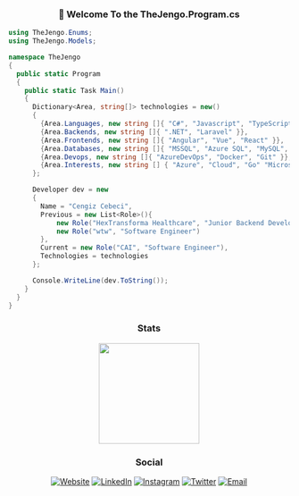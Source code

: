 <!--
**TheJengo/TheJengo** is a ✨ _special_ ✨ repository because its `README.md` (this file) appears on your GitHub profile.
-->

<p align="center">
  <h3 align="center">👋 Welcome To the TheJengo.Program.cs</h3>
</p>

```csharp
using TheJengo.Enums;
using TheJengo.Models;

namespace TheJengo
{
  public static Program
  {
    public static Task Main()
    {
      Dictionary<Area, string[]> technologies = new()
      {
        {Area.Languages, new string []{ "C#", "Javascript", "TypeScript" "Java", "C", "PHP" }},
        {Area.Backends, new string []{ ".NET", "Laravel" }},
        {Area.Frontends, new string []{ "Angular", "Vue", "React" }},
        {Area.Databases, new string []{ "MSSQL", "Azure SQL", "MySQL", "NoSQL" }},
        {Area.Devops, new string []{ "AzureDevOps", "Docker", "Git" }},
        {Area.Interests, new string [] { "Azure", "Cloud", "Go" "Microservices", "CQRS", "Event Driven Development", "TDD", "BDD" }}
      };

      Developer dev = new 
      {
        Name = "Cengiz Cebeci",
        Previous = new List<Role>(){
            new Role("HexTransforma Healthcare", "Junior Backend Developer").
            new Role("wtw", "Software Engineer")
        },
        Current = new Role("CAI", "Software Engineer"), 
        Technologies = technologies
      };

      Console.WriteLine(dev.ToString());
    }
  }
}
```

<h3 align="center">Stats</h3>
<p align="center" width="100%">  
  <a href="https://github.com/thejengo">
    <img height="180em" src="https://github-readme-stats.vercel.app/api?username=thejengo&show_icons=true&title_color=fff&icon_color=79ff97&text_color=9f9f9f&bg_color=151515" 
         />
  </a>
</p>
<h3 align="center">Social</h3>
<p align="center">
  <a href="https://www.cengizcebeci.com/"><img alt="Website" src="https://img.shields.io/badge/Website-www.cengizcebeci.com-informational?style=flat-square&logo=google-chrome&logoColor=white"></a> 
  <a href="https://www.linkedin.com/in/cengiz-cebeci/"><img alt="LinkedIn" src="https://img.shields.io/badge/LinkedIn-Cengiz Cebeci-informational?style=flat-square&logo=linkedin&logoColor=white"></a> 
  <a href="https://www.instagram.com/thejengo/"><img alt="Instagram" src="https://img.shields.io/badge/Instagram-thejengo-informational?style=flat-square&logo=instagram&logoColor=white"></a> 
  <a href="https://www.twitter.com/thejengo/"><img alt="Twitter" src="https://img.shields.io/badge/Twitter-thejengo-informational?style=flat-square&logo=twitter&logoColor=white"></a> 
  <a href="mailto:swe.cengizcebeci@gmail.com"><img alt="Email" src="https://img.shields.io/badge/Email-swe.cengizcebeci@gmail.com-informational?style=flat-square&logo=gmail&logoColor=white"></a> 
</p>
